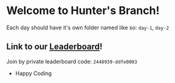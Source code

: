 # Welcome to Hunter's Branch!

Each day should have it's own folder named like so: `day-1`, `day-2`

## Link to our [Leaderboard](https://adventofcode.com/2022/leaderboard/private/view/2448939)!

Join by private leaderboard code: `2448939-ddfe0003`

- Happy Coding

